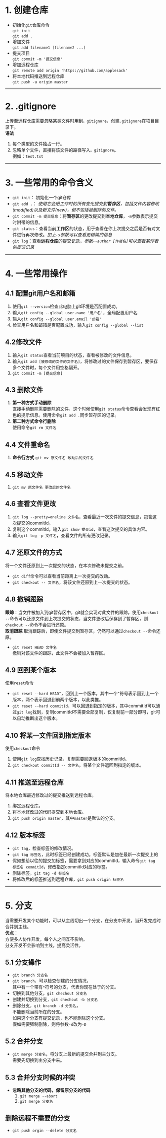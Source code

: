 # 1. 创建仓库
- 初始化`git`仓库命令  
    `git init`  
    `git add .` 
- 增加文件  
    `git add filename1 [filename2 ...]`
- 提交项目  
    `git commit -m '提交信息'`
- 增加远程仓库  
    `git remote add origin 'https://github.com/applesack'`
- 将本地代码推送到远程仓库  
    `git push -u origin master`
---
# 2. .gitignore
上传至远程仓库需要忽略某类文件时用到`。gitignore`，创建`.gitignore`在项目目录下。  
**语法**
1. 每个类型的文件独占一行。
2. 忽略单个文件，直接将该文件的路径写入`。gitignore`。  
    例如：`test.txt`

---
# 3. 一些常用的命令含义
- `git init`： 初始化一个git仓库
- `git add .`： *使用它会把工作时的所有变化提交到**暂存区**，包括文件内容修改(modified)以及新文件(new)，但不包括被删除的文件。*
- `git commit -m 提交信息`：将**暂存区**的更改提交到**本地仓库**，`-m`参数表示提交时附带的信息。
- `git status`：查看当前**工作区**的状态，用于查看在你上次提交之后是否有对文件进行再次修改。*加上`-s`参数可以查看更精简的信息*
- `git log`：查看**远程仓库**的提交记录，*参数`--author [作者名]`可以查看某作者的提交记录*
---
# 4. 一些常用操作
## 4.1 配置git用户名和邮箱
1. 使用`git --version`检查此电脑上git环境是否配置成功。
2. 输入`git config --global user.name '用户名'`，全局配置用户名
3. 输入`git config --global user.email '邮箱'`
4. 检查用户名和邮箱是否配置成功，输入`git config --global --list`
## 4.2修改文件
1. 输入`git status`查看当前项目的状态，查看被修改的文件信息。
2. 输入`git add [被修改的文件的文件名]`，将修改过的文件保存到暂存区，要保存多个文件时，每个文件用空格隔开。
3. `git commit -m [提交信息]`
## 4.3 删除文件
1. **第一种方式手动删除**  
直接手动删除需要删除的文件，这个时候使用`git status`命令查看会发现有红色的提示信息。使用命令`git add .`同步暂存区的记录。
2. **第二种方式命令行删除**  
使用命令`git rm 文件名`
## 4.4 文件重命名
1. **命令行方式**
`git mv 原文件名 改动后的文件名`
## 4.5 移动文件
1. `git mv 原文件名 更改后的文件名`
## 4.6 查看文件更改
1. `git log --pretty=oneline 文件名`，查看最近一次文件的提交信息，包含这次提交的commitId。
2. 复制这个commitId，输入`git show 提交id`，查看这次提交的具体内容。
3. 输入`git log -p 文件名`，查看文件的所有更改记录。
## 4.7 还原文件的方式
将一个文件还原到上一次提交的状态，在本次修改未提交之前。  
- `git diff`命令可以查看当前距离上一次提交的改动。
- `git checkout -- 文件名`，将该文件还原到上一次提交的状态。 
## 4.8 撤销跟踪
**跟踪**：当文件被加入到git暂存区中，git就会实现对此文件的跟踪，使用`checkout --`命令可以还原文件到上次提交的状态，当文件更改后保存到了暂存区，则`checkout --`命令不会进行还原。  
**取消跟踪** 取消跟踪后，即使文件提交到暂存区，仍然可以通过`checkout --`命令还原。
- `git reset HEAD 文件名`  
撤销对该文件的跟踪，此文件不会被加入暂存区。

## 4.9 回到某个版本
使用`reset`命令
- `git reset --hard HEAD^`，回到上一个版本，其中一个`^`符号表示回到上一个版本，两个表示回退到前两个版本，以此类推。
- `git reset --hard commitId`，可以回退到指定的版本，其中commitId可以通过`git log`找到，复制commitId不需要全部复制，仅复制前一部分即可，git可以自动推断出这个版本。
## 4.10 将某一文件回到指定版本
使用`checkout`命令  
1. 使用`git log`查找历史记录，复制需要回退版本的commitId。
2. `git checkout commitId -- 文件名`，将某个文件退回到指定的版本。
## 4.11 推送至远程仓库
将本地仓库最近修改过的提交推送到远程仓库。
1. 绑定远程仓库。
2. 将本地修改过的代码提交到本地仓库。
3. `git push origin master`，其中`master`是默认的分支。
## 4.12 版本标签
- `git tag`，检查标签的修改情况。
- `git tag 标签名`，此时标签已经创建成功。标签默认是加在最新一次提交上的
- 假如想给以往的提交加标签，需要拿到对应的commitId，输入命令`git tag 标签名 commitId`，修改指定commitId对应的标签。
- 删除标签，`git tag -d 标签名`
- 将修改后的标签推送到远程仓库，`git push origin 标签名`

---
# 5. 分支
当需要开发某个功能时，可以从主线切出一个分支，在分支中开发，当开发完成时合并到主线。  
**优点**：  
方便多人协作开发，每个人之间互不影响。  
分支开发不会影响到主线，提高灵活性。

## 5.1 分支操作
- `git branch 分支名`
- `git branch`，可以检查创建的分支情况，  
其中有一个带有`*`符号的分支，代表你现在处于的分支。
- 切换到其他分支，`git chechout 分支名`
- 创建并切换到分支，`git chechout -b 分支名`
- 删除分支，`git branch -d 分支名`，  
不能删除当前所在的分支。  
如果这个分支有提交记录，也不能删除这个分支。  
假如需要强制删除，则将参数`-d`改为`-D`

## 5.2 合并分支
- `git merge 分支名`，将分支上最新的提交合并到主分支。  
需要先切换到主分支中来。

## 5.3 合并分支时候的冲突
- **忽略其他分支的代码，保留原分支的代码**  
    1. `git merge --abort`
    2. `git merge 分支名`

## 删除远程不需要的分支
- `git push orgin --delete 分支名`




